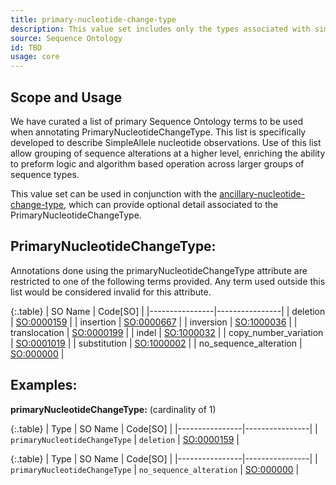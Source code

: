 ```yaml
---
title: primary-nucleotide-change-type
description: This value set includes only the types associated with simple nucleotide alleles.
source: Sequence Ontology
id: TBD
usage: core
---
```



Scope and Usage
---------------

We have curated a list of primary Sequence Ontology terms to be used when annotating PrimaryNucleotideChangeType.  This list is specifically developed to describe SimpleAllele nucleotide observations.  Use of this list allow grouping of sequence alterations at a higher level, enriching the ability to preform logic and algorithm based operation across larger groups of sequence types.

This value set can be used in conjunction with the [ancillary-nucleotide-change-type](ancillary_nucleotide_change_type.html), which can provide optional detail associated to the PrimaryNucleotideChangeType.


PrimaryNucleotideChangeType:
---------------------------

Annotations done using the primaryNucleotideChangeType attribute are restricted to one of the following terms provided.  Any term used outside this list would be considered invalid for this attribute.

{:.table}
| SO Name | Code[SO] | 
|----------------|----------------|
| deletion | [SO:0000159](http://www.sequenceontology.org/browser/current_svn/term/SO:0000159) |
| insertion | [SO:0000667](http://www.sequenceontology.org/browser/current_svn/term/SO:0000667) |
| inversion | [SO:1000036](http://www.sequenceontology.org/browser/current_svn/term/SO:1000036) |
| translocation | [SO:0000199](http://www.sequenceontology.org/browser/current_svn/term/SO:0000199) |
| indel | [SO:1000032](http://www.sequenceontology.org/browser/current_svn/term/SO:1000032) |
| copy_number_variation | [SO:0001019](http://www.sequenceontology.org/browser/current_svn/term/SO:0001019) |
| substitution | [SO:1000002](http://www.sequenceontology.org/browser/current_svn/term/SO:1000002) |
| no_sequence_alteration | [SO:000000]() |


Examples:
--------

**primaryNucleotideChangeType:** (cardinality of 1)

{:.table}
| Type | SO Name | Code[SO] | 
|----------------|----------------|
| `primaryNucleotideChangeType` | `deletion` | [SO:0000159](http://www.sequenceontology.org/browser/current_svn/term/SO:0000159) |

{:.table}
| Type | SO Name | Code[SO] | 
|----------------|----------------|
| `primaryNucleotideChangeType` | `no_sequence_alteration` | [SO:000000]() |


